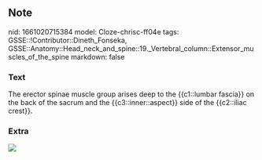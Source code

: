 ## Note
nid: 1661020715384
model: Cloze-chrisc-ff04e
tags: GSSE::!Contributor::Dineth_Fonseka, GSSE::Anatomy::Head_neck_and_spine::19._Vertebral_column::Extensor_muscles_of_the_spine
markdown: false

### Text
<div>
  The erector spinae muscle group arises deep to the {{c1::lumbar
  fascia}} on the back of the sacrum and the {{c3::inner::aspect}}
  side of the {{c2::iliac crest}}.
</div>

### Extra
<img src="paste-7c8364c61d38e78d07eb1f94aec494ce13fcedd2.jpg">
